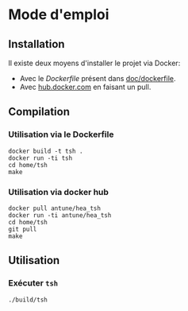 # Mode d'emploi

## Installation

Il existe deux moyens d'installer le projet via Docker:

* Avec le *Dockerfile* présent dans [doc/dockerfile](dockerfile/).
* Avec [hub.docker.com](https://hub.docker.com/r/antune/hea_tsh) en faisant un pull.

## Compilation

### Utilisation via le Dockerfile

    docker build -t tsh .
    docker run -ti tsh
    cd home/tsh
    make

### Utilisation via docker hub

    docker pull antune/hea_tsh
    docker run -ti antune/hea_tsh
    cd home/tsh
    git pull
    make

## Utilisation

### Exécuter `tsh`

    ./build/tsh
